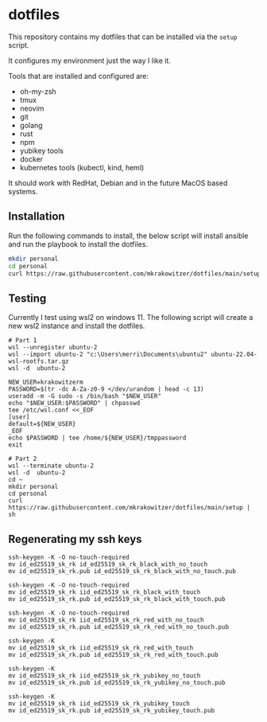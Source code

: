 # dotfiles

This repository contains my dotfiles that can be installed via the `setup` script.

It configures my environment just the way I like it.

Tools that are installed and configured are:

- oh-my-zsh
- tmux
- neovim
- git
- golang
- rust
- npm
- yubikey tools
- docker
- kubernetes tools (kubectl, kind, heml)

It should work with RedHat, Debian and in the future MacOS based systems.

## Installation

Run the following commands to install, the below script will install ansible and
run the playbook to install the dotfiles.

```bash
mkdir personal
cd personal
curl https://raw.githubusercontent.com/mkrakowitzer/dotfiles/main/setup | sh
```

## Testing

Currently I test using wsl2 on windows 11.  The following script will create a
new wsl2 instance and install the dotfiles.

```shell
# Part 1
wsl --unregister ubuntu-2
wsl --import ubuntu-2 "c:\Users\merri\Documents\ubuntu2" ubuntu-22.04-wsl-rootfs.tar.gz
wsl -d  ubuntu-2

NEW_USER=krakowitzerm
PASSWORD=$(tr -dc A-Za-z0-9 </dev/urandom | head -c 13)
useradd -m -G sudo -s /bin/bash "$NEW_USER"
echo "$NEW_USER:$PASSWORD" | chpasswd
tee /etc/wsl.conf <<_EOF
[user]
default=${NEW_USER}
_EOF
echo $PASSWORD | tee /home/${NEW_USER}/tmppassword
exit

# Part 2
wsl --terminate ubuntu-2
wsl -d  ubuntu-2
cd ~
mkdir personal
cd personal
curl https://raw.githubusercontent.com/mkrakowitzer/dotfiles/main/setup | sh
```

## Regenerating my ssh keys

```shell
ssh-keygen -K -O no-touch-required
mv id_ed25519_sk_rk id_ed25519_sk_rk_black_with_no_touch
mv id_ed25519_sk_rk.pub id_ed25519_sk_rk_black_with_no_touch.pub

ssh-keygen -K -O no-touch-required
mv id_ed25519_sk_rk iid_ed25519_sk_rk_black_with_touch
mv id_ed25519_sk_rk.pub id_ed25519_sk_rk_black_with_touch.pub

ssh-keygen -K -O no-touch-required
mv id_ed25519_sk_rk iid_ed25519_sk_rk_red_with_no_touch
mv id_ed25519_sk_rk.pub id_ed25519_sk_rk_red_with_no_touch.pub
```

```shell
ssh-keygen -K
mv id_ed25519_sk_rk iid_ed25519_sk_rk_red_with_touch
mv id_ed25519_sk_rk.pub id_ed25519_sk_rk_red_with_touch.pub

ssh-keygen -K
mv id_ed25519_sk_rk iid_ed25519_sk_rk_yubikey_no_touch
mv id_ed25519_sk_rk.pub id_ed25519_sk_rk_yubikey_no_touch.pub

ssh-keygen -K
mv id_ed25519_sk_rk iid_ed25519_sk_rk_yubikey_touch
mv id_ed25519_sk_rk.pub id_ed25519_sk_rk_yubikey_touch.pub
```
